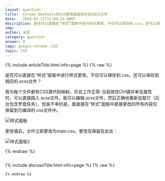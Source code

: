 ```yaml
---
layout: question
title:  Chrome DevTools将CSS更改直接保存到SASS文件
date:   2020-03-23T12:04:32.000Z
description: 是否可以直接在“样式”面板中进行样式更改，不仅可以保存到.css，还可以保存到相应的.scss文件？ 我为每个文件都有CSS源代码映射，并且工作正常-...
img: 
author: 米亚
category: question
answer: 0
tags: google-chrome- CSS
topic: CSS
---
```

<div class="article-root">
  <div class="article">
    {% include articleTitle.html info=page %}
    {% raw %}
    <div class="article-content"><p><font style="vertical-align: inherit;"><font style="vertical-align: inherit;">是否可以直接在“样式”面板中进行样式更改，不仅可以保存到.css，还可以保存到相应的.scss文件？ </font></font></p>

<p><font style="vertical-align: inherit;"><font style="vertical-align: inherit;">我为每个文件都有CSS源代码映射，并且工作正常-当我按住Ctrl键并单击属性时，可以直接跳入.scss文件。</font><font style="vertical-align: inherit;">我可以编辑.scss文件，然后正确地重新加载它（后台包含罗盘任务），但是不幸的是，我直接在“样式”面板中直接更改的所有内容仅保留到已编译的.css文件中。</font></font></p>

<p><img src="https://www.samyoc.com//uploads/users/24052/images/thumbnails/1584964945530.jpg" data-src="https://www.samyoc.com//uploads/users/24052/images/1584964945530.jpg" alt="样式面板"></p>

<p><font style="vertical-align: inherit;"><font style="vertical-align: inherit;">更改值后，文件立即更改为main.css，更改仅保留在此处：</font></font></p>

<p><img src="https://www.samyoc.com//uploads/users/24052/images/thumbnails/1584964945538.jpg" data-src="https://www.samyoc.com//uploads/users/24052/images/1584964945538.jpg" alt="样式面板2"></p></div>
    {% endraw %}
  </div>
  <p style="height: 0;width:0;overflow: hidden;"> 第3014篇《Chrome DevTools将CSS更改直接保存到SASS文件》来自Winter(https://github.com/aiyld/aiyld.github.io)的站点</p>
  <div class="discuss-wrapper">
    {% include discussTitle.html info=page %}
    {% raw %}
    
    {% endraw %}
  </div>
<div>
